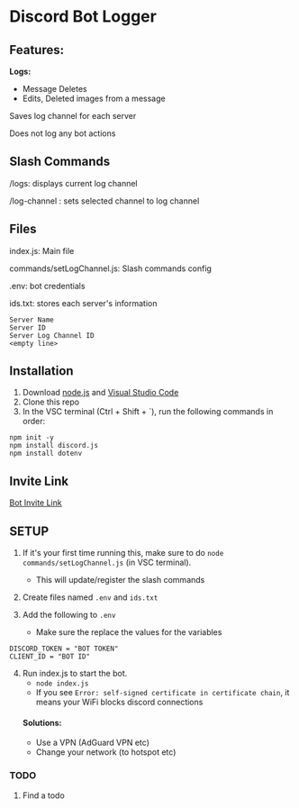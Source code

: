 # Discord Bot Logger

## Features:

__Logs:__
- Message Deletes
- Edits, Deleted images from a message

Saves log channel for each server

Does not log any bot actions


## Slash Commands

/logs: displays current log channel

/log-channel <channel>: sets selected channel to log channel


## Files

index.js: Main file

commands/setLogChannel.js: Slash commands config

.env: bot credentials

ids.txt: stores each server's information
```
Server Name
Server ID
Server Log Channel ID
<empty line>
```

## Installation

1. Download [node.js](https://nodejs.org/en) and [Visual Studio Code](https://code.visualstudio.com/download)
2. Clone this repo
3. In the VSC terminal (Ctrl + Shift + `), run the following commands in order:
```
npm init -y
npm install discord.js
npm install dotenv
```

## Invite Link

[Bot Invite Link](https://discord.com/api/oauth2/authorize?client_id=1143047164520583188&permissions=8&scope=bot)

## SETUP
1. If it's your first time running this, make sure to do `node commands/setLogChannel.js` (in VSC terminal).
   - This will update/register the slash commands

2. Create files named `.env` and `ids.txt`
3. Add the following to `.env`
   - Make sure the replace the values for the variables
```
DISCORD_TOKEN = "BOT TOKEN"
CLIENT_ID = "BOT ID"
```

4. Run index.js to start the bot.
   - `node index.js`
   - If you see `Error: self-signed certificate in certificate chain`, it means your WiFi blocks discord connections
   #### Solutions:
   - Use a VPN (AdGuard VPN etc)
   - Change your network (to hotspot etc)

### TODO

1. Find a todo
